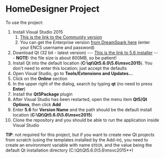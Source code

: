 # HomeDesigner Project

To use the project:

1. Install Visual Studio 2015  
    1. [This is the link to the Community version](https://go.microsoft.com/fwlink/?LinkId=691978&clcid=0x409)
    2. You can get the Enterprise version [from DreamSpark here](https://aits.encs.concordia.ca/aits/sec/msdnaa) (enter your ENCS username and password)
2. Download Qt (32 bit - latest version) --- [This is the link to 5.6 installer](http://download.qt.io/official_releases/qt/5.6/5.6.0/qt-opensource-windows-x86-msvc2015-5.6.0.exe)
    --- **NOTE:** the file size is about 800MB, so be patient!
3. Install Qt into the default location (**C:\qt\Qt5.6.0\5.6\msvc2015**). You don't need to enter this location; just accept the defaults
4. Open Visual Studio, go to **Tools/Extensions and Updates...**
5. Click on the **Online** section
6. In the upper right of the dialog, search by typing **qt** (no need to press **Enter**)
7. Install the **Qt5Package** plugin
8. After Visual Studio has been restarted, open the menu item **Qt5/Qt Options**, then click **Add**
9. Enter **5.6** for **Version Name** and the path should be the default install location (**C:\Qt\Qt5.6.0\5.6\msvc2015**)
10. Clone the repository and you should be able to run the application inside Visual Studio

**TIP**: not required for this project, but if you want to create new Qt projects from scratch (using the templates installed by the Add-in), you need to create an environment variable with name `QTDIR`, and the value being the default Qt installation directory (C:\Qt\Qt5.6.0\5.6\msvc2015**)